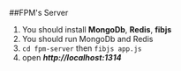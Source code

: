 ##FPM's Server    
1.   You should install **MongoDb**, **Redis**, **fibjs**
2.   You should run MongoDb and Redis
3.   ```cd fpm-server``` then ```fibjs app.js```
4.   open ***http://localhost:1314***
